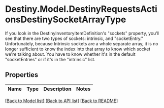 # Destiny.Model.DestinyRequestsActionsDestinySocketArrayType
If you look in the DestinyInventoryItemDefinition's \"sockets\" property, you'll see that there are two types of sockets: intrinsic, and \"socketEntry.\"  Unfortunately, because Intrinsic sockets are a whole separate array, it is no longer sufficient to know the index into that array to know which socket we're talking about. You have to know whether it's in the default \"socketEntries\" or if it's in the \"intrinsic\" list.

## Properties

Name | Type | Description | Notes
------------ | ------------- | ------------- | -------------

[[Back to Model list]](../README.md#documentation-for-models) [[Back to API list]](../README.md#documentation-for-api-endpoints) [[Back to README]](../README.md)

